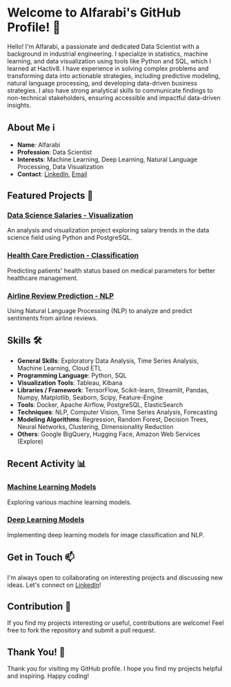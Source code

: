 # Welcome to Alfarabi's GitHub Profile! 👋

Hello! I'm Alfarabi, a passionate and dedicated Data Scientist with a background in industrial engineering. I specialize in statistics, machine learning, and data visualization using tools like Python and SQL, which I learned at Hactiv8. I have experience in solving complex problems and transforming data into actionable strategies, including predictive modeling, natural language processing, and developing data-driven business strategies. I also have strong analytical skills to communicate findings to non-technical stakeholders, ensuring accessible and impactful data-driven insights.

## About Me ℹ️

- **Name**: Alfarabi
- **Profession**: Data Scientist
- **Interests**: Machine Learning, Deep Learning, Natural Language Processing, Data Visualization
- **Contact**: [LinkedIn](https://www.linkedin.com/in/alfa-rabi-49b9b8285/), [Email](alfarabi5898@gmail.com)

## Featured Projects 🚀

### [Data Science Salaries - Visualization](https://github.com/Alfarabi58/Python-PostgreSQL/tree/main/Data%20Science%20Salaries%20-%20Visualization)
An analysis and visualization project exploring salary trends in the data science field using Python and PostgreSQL.

### [Health Care Prediction - Classification](https://github.com/Alfarabi58/Machine-Learning/tree/main/Health%20Care%20Prediction%20-%20Classification)
Predicting patients' health status based on medical parameters for better healthcare management.

### [Airline Review Prediction - NLP](https://github.com/Alfarabi58/Deep-Learning/tree/main/Airline%20Review%20Prediction%20-%20NLP)
Using Natural Language Processing (NLP) to analyze and predict sentiments from airline reviews.

## Skills 🛠️

- **General Skills**: Exploratory Data Analysis, Time Series Analysis, Machine Learning, Cloud ETL
- **Programming Language**: Python, SQL
- **Visualization Tools**: Tableau, Kibana
- **Libraries / Framework**: TensorFlow, Scikit-learn, Streamlit, Pandas, Numpy, Matplotlib, Seaborn, Scipy, Feature-Engine
- **Tools**: Docker, Apache Airflow, PostgreSQL, ElasticSearch
- **Techniques**: NLP, Computer Vision, Time Series Analysis, Forecasting
- **Modeling Algorithms**: Regression, Random Forest, Decision Trees, Neural Networks, Clustering, Dimensionality Reduction
- **Others**: Google BigQuery, Hugging Face, Amazon Web Services (Explore)

## Recent Activity 📊

### [Machine Learning Models](https://github.com/Alfarabi58/Machine-Learning/tree/main)
Exploring various machine learning models.

### [Deep Learning Models](https://github.com/Alfarabi58/Deep-Learning)
Implementing deep learning models for image classification and NLP.

## Get in Touch 📫

I'm always open to collaborating on interesting projects and discussing new ideas. Let's connect on [LinkedIn](https://www.linkedin.com/in/alfa-rabi-49b9b8285/)!

## Contribution 🌟

If you find my projects interesting or useful, contributions are welcome! Feel free to fork the repository and submit a pull request.

## Thank You! 🙏

Thank you for visiting my GitHub profile. I hope you find my projects helpful and inspiring. Happy coding!
